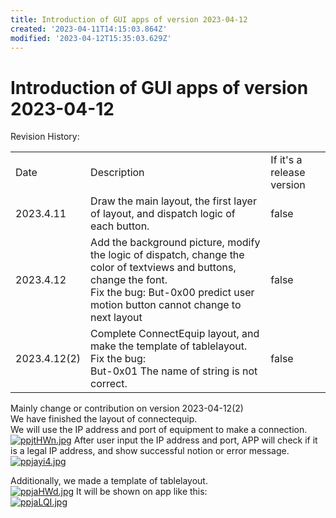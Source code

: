 ```yaml
---
title: Introduction of GUI apps of version 2023-04-12
created: '2023-04-11T14:15:03.864Z'
modified: '2023-04-12T15:35:03.629Z'
---
```


# Introduction of GUI apps of version 2023-04-12

Revision History:

<table><tbody><tr>
<td>Date</td><td>Description</td><td>If it's a release version</td>
</tr><tr>
<td>2023.4.11</td><td>Draw the main layout, the first layer of layout, and dispatch logic of each button.</td><td>false</td>
</tr></tr>
<td>2023.4.12</td><td>
Add the background picture, modify the logic of dispatch, change the color of textviews and buttons, change the font.</br>
Fix the bug:
But-0x00 predict user motion button cannot change to next layout</td><td>false</td>
</tr><tr>
<td>2023.4.12(2)</td><td>
Complete ConnectEquip layout, and make the template of tablelayout.</br>
Fix the bug:</br>
But-0x01 The name of string is not correct.</td><td>false</td>
</tr><tr>
</tr></tbody></table>

Mainly change or contribution on version 2023-04-12(2)</br>
We have finished the layout of connectequip.</br>
We will use the IP address and port of equipment to make a connection.</br>
[![ppjtHWn.jpg](https://s1.ax1x.com/2023/04/12/ppjtHWn.jpg)](https://imgse.com/i/ppjtHWn)
After user input the IP address and port, APP will check if it is a legal IP address, and show successful notion or error message.</br>
[![ppjayi4.jpg](https://s1.ax1x.com/2023/04/12/ppjayi4.jpg)](https://imgse.com/i/ppjayi4)

Additionally, we made a template of tablelayout.</br>
[![ppjaHWd.jpg](https://s1.ax1x.com/2023/04/12/ppjaHWd.jpg)](https://imgse.com/i/ppjaHWd)
It will be shown on app like this:</br>
[![ppjaLQI.jpg](https://s1.ax1x.com/2023/04/12/ppjaLQI.jpg)](https://imgse.com/i/ppjaLQI)
